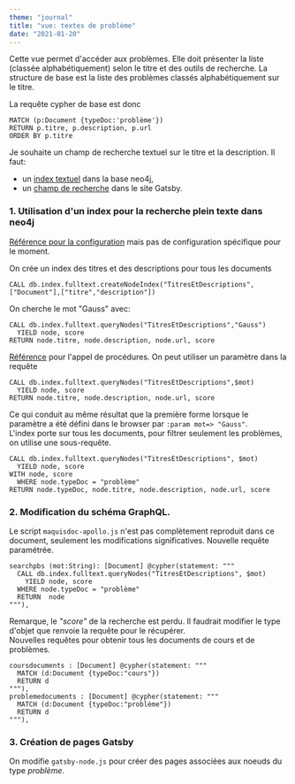 ```yaml
---
theme: "journal"
title: "vue: textes de problème"
date: "2021-01-20"
---
```

Cette vue permet d'accéder aux problèmes. Elle doit présenter la liste (classée alphabétiquement) selon le titre et des outils de recherche. La structure de base est la liste des problèmes classés alphabétiquement sur le titre. 

La requête cypher de base est donc

    MATCH (p:Document {typeDoc:'problème'})
    RETURN p.titre, p.description, p.url
    ORDER BY p.titre

Je souhaite un champ de recherche textuel sur le titre et la description. Il faut:

* un [index textuel](https://neo4j.com/docs/cypher-manual/3.5/schema/index/#schema-index-fulltext-search) dans la base neo4j, 
* un [champ de recherche](https://www.gatsbyjs.com/docs/how-to/adding-common-features/adding-search/) dans le site Gatsby.

### 1. Utilisation d'un index pour la recherche plein texte dans neo4j

[Référence pour la configuration](https://neo4j.com/docs/operations-manual/3.5/performance/index-configuration/fulltext-search/) mais pas de configuration spécifique pour le moment.  

On crée un index des titres et des descriptions pour tous les documents

    CALL db.index.fulltext.createNodeIndex("TitresEtDescriptions",["Document"],["titre","description"])

On cherche le mot "Gauss" avec:

    CALL db.index.fulltext.queryNodes("TitresEtDescriptions","Gauss")
      YIELD node, score
    RETURN node.titre, node.description, node.url, score
    
[Référence](https://neo4j.com/docs/cypher-manual/current/clauses/call/) pour l'appel de procédures. On peut utiliser un paramètre dans la requête

    CALL db.index.fulltext.queryNodes("TitresEtDescriptions",$mot)
      YIELD node, score
    RETURN node.titre, node.description, node.url, score

Ce qui conduit au même résultat que la première forme lorsque le paramètre a été défini dans le browser par `:param mot=> "Gauss"`.  
L'index porte sur tous les documents, pour filtrer seulement les problèmes, on utilise une sous-requête.

    CALL db.index.fulltext.queryNodes("TitresEtDescriptions", $mot)
      YIELD node, score
    WITH node, score
      WHERE node.typeDoc = "problème"
    RETURN node.typeDoc, node.titre, node.description, node.url, score
    
### 2. Modification du schéma GraphQL.
Le script `maquisdoc-apollo.js` n'est pas complètement reproduit dans ce document, seulement les modifications significatives.
Nouvelle requête paramétrée.

    searchpbs (mot:String): [Document] @cypher(statement: """
      CALL db.index.fulltext.queryNodes("TitresEtDescriptions", $mot)
        YIELD node, score
      WHERE node.typeDoc = "problème"
      RETURN  node
    """),
    
Remarque, le *"score"* de la recherche est perdu. Il faudrait modifier le type d'objet que renvoie la requête pour le récupérer.  
Nouvelles requêtes pour obtenir tous les documents de cours et de problèmes.

    coursdocuments : [Document] @cypher(statement: """
      MATCH (d:Document {typeDoc:"cours"})
      RETURN d
    """),
    problemedocuments : [Document] @cypher(statement: """
      MATCH (d:Document {typeDoc:"problème"})
      RETURN d
    """),
    
### 3. Création de pages Gatsby
On modifie `gatsby-node.js` pour créer des pages associées aux noeuds du type *problème*.

